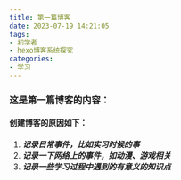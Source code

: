 ```yaml
---
title: 第一篇博客
date: 2023-07-19 14:21:05
tags: 
- 初学者
- hexo博客系统探究
categories:
- 学习
---
```


### 这是第一篇博客的内容：
#### 创建博客的原因如下：

1. ***记录日常事件，比如实习时候的事***
2. ***记录一下网络上的事件，如动漫、游戏相关***
3. ***记录一些学习过程中遇到的有意义的知识点***
